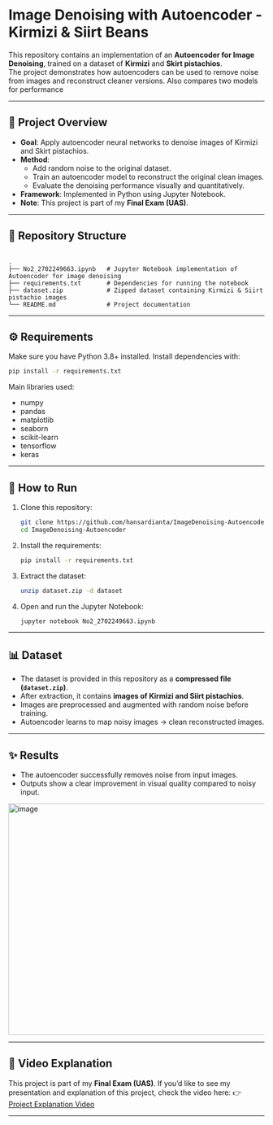 
# Image Denoising with Autoencoder - Kirmizi & Siirt Beans

This repository contains an implementation of an **Autoencoder for Image Denoising**, trained on a dataset of **Kirmizi** and **Skirt pistachios**.  
The project demonstrates how autoencoders can be used to remove noise from images and reconstruct cleaner versions. Also compares two models for performance

---

## 📌 Project Overview
- **Goal**: Apply autoencoder neural networks to denoise images of Kirmizi and Skirt pistachios.
- **Method**: 
  - Add random noise to the original dataset.
  - Train an autoencoder model to reconstruct the original clean images.
  - Evaluate the denoising performance visually and quantitatively.
- **Framework**: Implemented in Python using Jupyter Notebook.
- **Note**: This project is part of my **Final Exam (UAS)**.

---

## 📂 Repository Structure
```

.
├── No2_2702249663.ipynb   # Jupyter Notebook implementation of Autoencoder for image denoising
├── requirements.txt       # Dependencies for running the notebook
├── dataset.zip            # Zipped dataset containing Kirmizi & Siirt pistachio images
└── README.md              # Project documentation

````

---

## ⚙️ Requirements
Make sure you have Python 3.8+ installed. Install dependencies with:

```bash
pip install -r requirements.txt
````

Main libraries used:

* numpy
* pandas
* matplotlib
* seaborn
* scikit-learn
* tensorflow
* keras

---

## 🚀 How to Run

1. Clone this repository:

   ```bash
   git clone https://github.com/hansardianta/ImageDenoising-Autoencoder.git
   cd ImageDenoising-Autoencoder
   ```
2. Install the requirements:

   ```bash
   pip install -r requirements.txt
   ```
3. Extract the dataset:

   ```bash
   unzip dataset.zip -d dataset
   ```
4. Open and run the Jupyter Notebook:

   ```bash
   jupyter notebook No2_2702249663.ipynb
   ```

---

## 📊 Dataset

* The dataset is provided in this repository as a **compressed file (`dataset.zip`)**.
* After extraction, it contains **images of Kirmizi and Siirt pistachios**.
* Images are preprocessed and augmented with random noise before training.
* Autoencoder learns to map noisy images → clean reconstructed images.

---

## ✨ Results

* The autoencoder successfully removes noise from input images.
* Outputs show a clear improvement in visual quality compared to noisy input.


<img width="873" height="455" alt="image" src="https://github.com/user-attachments/assets/7bb9f890-3307-4794-a768-1d9aaccada98" />


---

## 🎥 Video Explanation

This project is part of my **Final Exam (UAS)**.
If you’d like to see my presentation and explanation of this project, check the video here:
👉 [Project Explanation Video](https://drive.google.com/file/d/15YCGWUgb-UhLw3NUtIAFNBZv5fgmtmwl/view?usp=sharing)

---

